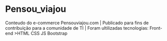# Pensou_viajou
Conteudo do e-commerce Pensouviajou.com | Publicado para fins de contribuição para a comunidade de TI | Foram ultilizadas tecnologias: Front-end >HTML CSS JS Bootstrap
